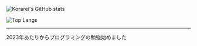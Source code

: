 <!--
**korarei/korarei** is a ✨ _special_ ✨ repository because its `README.md` (this file) appears on your GitHub profile.

Here are some ideas to get you started:

- 🔭 I’m currently working on ...
- 🌱 I’m currently learning ...
- 👯 I’m looking to collaborate on ...
- 🤔 I’m looking for help with ...
- 💬 Ask me about ...
- 📫 How to reach me: ...
- 😄 Pronouns: ...
- ⚡ Fun fact: ...
-->

![Korarei's GitHub stats](https://github-readme-stats.vercel.app/api?username=korarei&show_icons=true)

![Top Langs](https://github-readme-stats.vercel.app/api/top-langs/?username=korarei&layout=compact)

---

2023年あたりからプログラミングの勉強始めました
